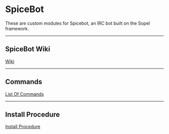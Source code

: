 # SpiceBot

These are custom modules for Spicebot, an IRC bot built on the Sopel framework.
______________________________________

## SpiceBot Wiki

[Wiki](https://github.com/deathbybandaid/SpiceBot/wiki)

______________________________________

## Commands

[List Of Commands](https://github.com/deathbybandaid/SpiceBot/wiki/Modules)
______________________________________

## Install Procedure

[Install Procedure](https://github.com/deathbybandaid/SpiceBot/wiki/Installation-Procedure)
